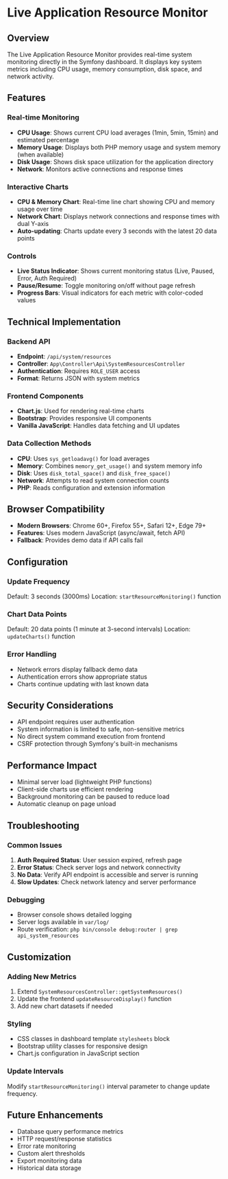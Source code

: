 # Live Application Resource Monitor

## Overview
The Live Application Resource Monitor provides real-time system monitoring directly in the Symfony dashboard. It displays key system metrics including CPU usage, memory consumption, disk space, and network activity.

## Features

### Real-time Monitoring
- **CPU Usage**: Shows current CPU load averages (1min, 5min, 15min) and estimated percentage
- **Memory Usage**: Displays both PHP memory usage and system memory (when available)
- **Disk Usage**: Shows disk space utilization for the application directory
- **Network**: Monitors active connections and response times

### Interactive Charts
- **CPU & Memory Chart**: Real-time line chart showing CPU and memory usage over time
- **Network Chart**: Displays network connections and response times with dual Y-axis
- **Auto-updating**: Charts update every 3 seconds with the latest 20 data points

### Controls
- **Live Status Indicator**: Shows current monitoring status (Live, Paused, Error, Auth Required)
- **Pause/Resume**: Toggle monitoring on/off without page refresh
- **Progress Bars**: Visual indicators for each metric with color-coded values

## Technical Implementation

### Backend API
- **Endpoint**: `/api/system/resources`
- **Controller**: `App\Controller\Api\SystemResourcesController`
- **Authentication**: Requires `ROLE_USER` access
- **Format**: Returns JSON with system metrics

### Frontend Components
- **Chart.js**: Used for rendering real-time charts
- **Bootstrap**: Provides responsive UI components
- **Vanilla JavaScript**: Handles data fetching and UI updates

### Data Collection Methods
- **CPU**: Uses `sys_getloadavg()` for load averages
- **Memory**: Combines `memory_get_usage()` and system memory info
- **Disk**: Uses `disk_total_space()` and `disk_free_space()`
- **Network**: Attempts to read system connection counts
- **PHP**: Reads configuration and extension information

## Browser Compatibility
- **Modern Browsers**: Chrome 60+, Firefox 55+, Safari 12+, Edge 79+
- **Features**: Uses modern JavaScript (async/await, fetch API)
- **Fallback**: Provides demo data if API calls fail

## Configuration

### Update Frequency
Default: 3 seconds (3000ms)
Location: `startResourceMonitoring()` function

### Chart Data Points
Default: 20 data points (1 minute at 3-second intervals)
Location: `updateCharts()` function

### Error Handling
- Network errors display fallback demo data
- Authentication errors show appropriate status
- Charts continue updating with last known data

## Security Considerations
- API endpoint requires user authentication
- System information is limited to safe, non-sensitive metrics
- No direct system command execution from frontend
- CSRF protection through Symfony's built-in mechanisms

## Performance Impact
- Minimal server load (lightweight PHP functions)
- Client-side charts use efficient rendering
- Background monitoring can be paused to reduce load
- Automatic cleanup on page unload

## Troubleshooting

### Common Issues
1. **Auth Required Status**: User session expired, refresh page
2. **Error Status**: Check server logs and network connectivity
3. **No Data**: Verify API endpoint is accessible and server is running
4. **Slow Updates**: Check network latency and server performance

### Debugging
- Browser console shows detailed logging
- Server logs available in `var/log/`
- Route verification: `php bin/console debug:router | grep api_system_resources`

## Customization

### Adding New Metrics
1. Extend `SystemResourcesController::getSystemResources()`
2. Update the frontend `updateResourceDisplay()` function
3. Add new chart datasets if needed

### Styling
- CSS classes in dashboard template `stylesheets` block
- Bootstrap utility classes for responsive design
- Chart.js configuration in JavaScript section

### Update Intervals
Modify `startResourceMonitoring()` interval parameter to change update frequency.

## Future Enhancements
- Database query performance metrics
- HTTP request/response statistics
- Error rate monitoring
- Custom alert thresholds
- Export monitoring data
- Historical data storage
